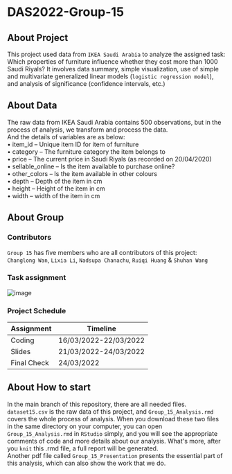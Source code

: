 # DAS2022-Group-15

## About Project
This project used data from `IKEA Saudi Arabia` to analyze the assigned task: Which properties of furniture influence whether they cost more than 1000 Saudi Riyals? It involves data summary, simple visualization, use of simple and multivariate generalized linear models (`logistic regression model`), and analysis of significance (confidence intervals, etc.)


## About Data
The raw data from IKEA Saudi Arabia contains 500 observations, but in the process of analysis, we transform and process the data.   
And the details of variables are as below:  
• item_id – Unique item ID for item of furniture  
• category – The furniture category the item belongs to  
• price – The current price in Saudi Riyals (as recorded on 20/04/2020)  
• sellable_online – Is the item available to purchase online?  
• other_colors – Is the item available in other colours  
• depth – Depth of the item in cm  
• height – Height of the item in cm  
• width – width of the item in cm  

## About Group
### Contributors
`Group 15` has five members who are all contributors of this project: `Changlong Wan`, `Lixia Li`, `Nadsupa Chanachu`, `Ruiqi Huang` & `Shuhan Wang`

### Task assignment
![image](https://user-images.githubusercontent.com/101530938/160050474-ff255953-add6-494b-bd72-78e67c0238f2.png)

### Project Schedule
  |  Assignment   | Timeline  |
|  ----  | ----  |
| Coding  | 16/03/2022-22/03/2022 |
| Slides  | 21/03/2022-24/03/2022 |
| Final Check  | 24/03/2022 |

## About How to start
In the main branch of this repository, there are all needed files. `dataset15.csv` is the raw data of this project, and `Group_15_Analysis.rmd` covers the whole process of analysis. When you download these two files in the same directory on your computer, you can open `Group_15_Analysis.rmd` in `RStudio` simply, and you will see the appropriate comments of code and more details about our analysis. What's more, after you `knit` this .rmd file, a full report will be generated.  
Another pdf file called `Group_15_Presentation` presents the essential part of this analysis, which can also show the work that we do.

